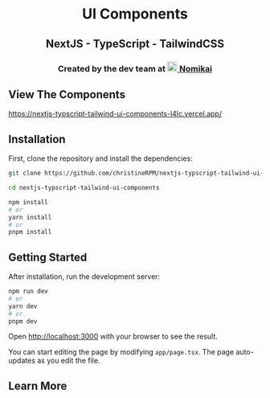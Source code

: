 <p align="center">
    <h1 align="center">UI Components</h1>
    <h2 align="center">NextJS - TypeScript - TailwindCSS</h2>
    <h3 align="center">Created by the dev team at 
      <a href="https://nomikai.com"> 
        <picture>
          <source media="(prefers-color-scheme: dark)" srcset="https://imagedelivery.net/dFIo1wWuUZtJiq57QrgKWw/5772d93d-7110-4931-4d73-cb63f2074f00/public">
          <img src="https://imagedelivery.net/dFIo1wWuUZtJiq57QrgKWw/5772d93d-7110-4931-4d73-cb63f2074f00/public" height="20">
        </picture>Nomikai</a></h3>
</p>

## View The Components

https://nextjs-typscript-tailwind-ui-components-l4lc.vercel.app/

## Installation

First, clone the repository and install the dependencies:

```bash
git clone https://github.com/christineRPM/nextjs-typscript-tailwind-ui-components.git

cd nextjs-typscript-tailwind-ui-components

npm install
# or
yarn install
# or
pnpm install
```

## Getting Started

After installation, run the development server:

```bash
npm run dev
# or
yarn dev
# or
pnpm dev
```

Open [http://localhost:3000](http://localhost:3000) with your browser to see the result.

You can start editing the page by modifying `app/page.tsx`. The page auto-updates as you edit the file.

## Learn More
